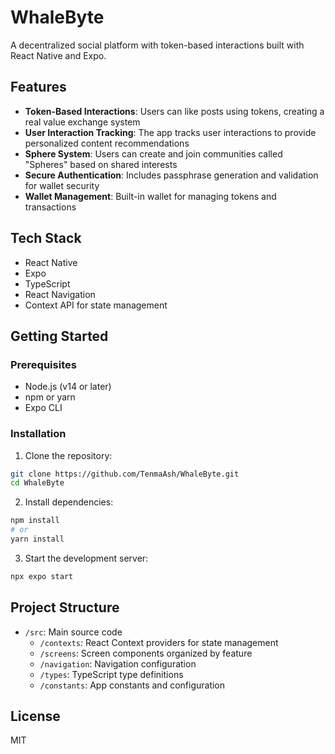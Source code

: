 # WhaleByte

A decentralized social platform with token-based interactions built with React Native and Expo.

## Features

- **Token-Based Interactions**: Users can like posts using tokens, creating a real value exchange system
- **User Interaction Tracking**: The app tracks user interactions to provide personalized content recommendations
- **Sphere System**: Users can create and join communities called "Spheres" based on shared interests
- **Secure Authentication**: Includes passphrase generation and validation for wallet security
- **Wallet Management**: Built-in wallet for managing tokens and transactions

## Tech Stack

- React Native
- Expo
- TypeScript
- React Navigation
- Context API for state management

## Getting Started

### Prerequisites

- Node.js (v14 or later)
- npm or yarn
- Expo CLI

### Installation

1. Clone the repository:
```bash
git clone https://github.com/TenmaAsh/WhaleByte.git
cd WhaleByte
```

2. Install dependencies:
```bash
npm install
# or
yarn install
```

3. Start the development server:
```bash
npx expo start
```

## Project Structure

- `/src`: Main source code
  - `/contexts`: React Context providers for state management
  - `/screens`: Screen components organized by feature
  - `/navigation`: Navigation configuration
  - `/types`: TypeScript type definitions
  - `/constants`: App constants and configuration

## License

MIT